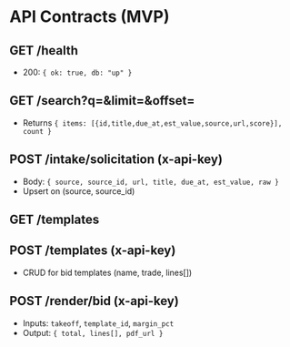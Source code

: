 # API Contracts (MVP)

## GET /health
- 200: `{ ok: true, db: "up" }`

## GET /search?q=&limit=&offset=
- Returns `{ items: [{id,title,due_at,est_value,source,url,score}], count }`

## POST /intake/solicitation (x-api-key)
- Body: `{ source, source_id, url, title, due_at, est_value, raw }`
- Upsert on (source, source_id)

## GET /templates
## POST /templates (x-api-key)
- CRUD for bid templates (name, trade, lines[])

## POST /render/bid (x-api-key)
- Inputs: `takeoff`, `template_id`, `margin_pct`
- Output: `{ total, lines[], pdf_url }`
